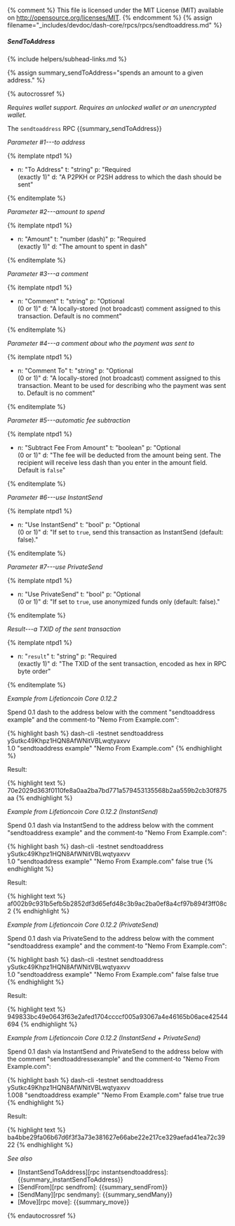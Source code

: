 {% comment %}
This file is licensed under the MIT License (MIT) available on
http://opensource.org/licenses/MIT.
{% endcomment %}
{% assign filename="_includes/devdoc/dash-core/rpcs/rpcs/sendtoaddress.md" %}

##### SendToAddress
{% include helpers/subhead-links.md %}

{% assign summary_sendToAddress="spends an amount to a given address." %}

<!-- __ -->

{% autocrossref %}

*Requires wallet support. Requires an unlocked wallet or an
unencrypted wallet.*

The `sendtoaddress` RPC {{summary_sendToAddress}}

*Parameter #1---to address*

{% itemplate ntpd1 %}
- n: "To Address"
  t: "string"
  p: "Required<br>(exactly 1)"
  d: "A P2PKH or P2SH address to which the dash should be sent"

{% enditemplate %}

*Parameter #2---amount to spend*

{% itemplate ntpd1 %}
- n: "Amount"
  t: "number (dash)"
  p: "Required<br>(exactly 1)"
  d: "The amount to spent in dash"

{% enditemplate %}

*Parameter #3---a comment*

{% itemplate ntpd1 %}
- n: "Comment"
  t: "string"
  p: "Optional<br>(0 or 1)"
  d: "A locally-stored (not broadcast) comment assigned to this transaction.  Default is no comment"

{% enditemplate %}

*Parameter #4---a comment about who the payment was sent to*

{% itemplate ntpd1 %}
- n: "Comment To"
  t: "string"
  p: "Optional<br>(0 or 1)"
  d: "A locally-stored (not broadcast) comment assigned to this transaction.  Meant to be used for describing who the payment was sent to. Default is no comment"

{% enditemplate %}

*Parameter #5---automatic fee subtraction*

{% itemplate ntpd1 %}
- n: "Subtract Fee From Amount"
  t: "boolean"
  p: "Optional<br>(0 or 1)"
  d: "The fee will be deducted from the amount being sent. The recipient will receive less dash than you enter in the amount field. Default is `false`"

{% enditemplate %}

*Parameter #6---use InstantSend*

{% itemplate ntpd1 %}
- n: "Use InstantSend"
  t: "bool"
  p: "Optional<br>(0 or 1)"
  d: "If set to `true`, send this transaction as InstantSend (default: false)."

{% enditemplate %}

*Parameter #7---use PrivateSend*

{% itemplate ntpd1 %}
- n: "Use PrivateSend"
  t: "bool"
  p: "Optional<br>(0 or 1)"
  d: "If set to `true`, use anonymized funds only (default: false)."

{% enditemplate %}

*Result---a TXID of the sent transaction*

{% itemplate ntpd1 %}
- n: "`result`"
  t: "string"
  p: "Required<br>(exactly 1)"
  d: "The TXID of the sent transaction, encoded as hex in RPC byte order"

{% enditemplate %}

*Example from Lifetioncoin Core 0.12.2*

Spend 0.1 dash to the address below with the comment "sendtoaddress
example" and the comment-to "Nemo From Example.com":

{% highlight bash %}
dash-cli -testnet sendtoaddress ySutkc49Khpz1HQN8AfWNitVBLwqtyaxvv \
  1.0 "sendtoaddress example" "Nemo From Example.com"
{% endhighlight %}

Result:

{% highlight text %}
70e2029d363f0110fe8a0aa2ba7bd771a579453135568b2aa559b2cb30f875aa
{% endhighlight %}

*Example from Lifetioncoin Core 0.12.2 (InstantSend)*

Spend 0.1 dash via InstantSend to the address below with the comment "sendtoaddress
example" and the comment-to "Nemo From Example.com":

{% highlight bash %}
dash-cli -testnet sendtoaddress ySutkc49Khpz1HQN8AfWNitVBLwqtyaxvv \
  1.0 "sendtoaddress example" "Nemo From Example.com" false true
{% endhighlight %}

Result:

{% highlight text %}
af002b9c931b5efb5b2852df3d65efd48c3b9ac2ba0ef8a4cf97b894f3ff08c2
{% endhighlight %}

*Example from Lifetioncoin Core 0.12.2 (PrivateSend)*

Spend 0.1 dash via PrivateSend to the address below with the comment "sendtoaddress
example" and the comment-to "Nemo From Example.com":

{% highlight bash %}
dash-cli -testnet sendtoaddress ySutkc49Khpz1HQN8AfWNitVBLwqtyaxvv \
  1.0 "sendtoaddress example" "Nemo From Example.com" false false true
{% endhighlight %}

Result:

{% highlight text %}
949833bc49e0643f63e2afed1704ccccf005a93067a4e46165b06ace42544694
{% endhighlight %}

*Example from Lifetioncoin Core 0.12.2 (InstantSend + PrivateSend)*

Spend 0.1 dash via InstantSend and PrivateSend to the address below with the
comment "sendtoaddressexample" and the comment-to "Nemo From Example.com":

{% highlight bash %}
dash-cli -testnet sendtoaddress ySutkc49Khpz1HQN8AfWNitVBLwqtyaxvv \
  1.008 "sendtoaddress example" "Nemo From Example.com" false true true
{% endhighlight %}

Result:

{% highlight text %}
ba4bbe29fa06b67d6f3f3a73e381627e66abe22e217ce329aefad41ea72c3922
{% endhighlight %}

*See also*

* [InstantSendToAddress][rpc instantsendtoaddress]: {{summary_instantSendToAddress}}
* [SendFrom][rpc sendfrom]: {{summary_sendFrom}}
* [SendMany][rpc sendmany]: {{summary_sendMany}}
* [Move][rpc move]: {{summary_move}}

{% endautocrossref %}

